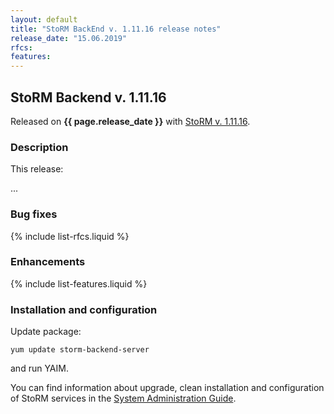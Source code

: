 ```yaml
---
layout: default
title: "StoRM BackEnd v. 1.11.16 release notes"
release_date: "15.06.2019"
rfcs:
features:
---
```


## StoRM Backend v. 1.11.16

Released on **{{ page.release_date }}** with [StoRM v. 1.11.16][release-notes].

### Description

This release:

...

### Bug fixes

{% include list-rfcs.liquid %}

### Enhancements

{% include list-features.liquid %}

### Installation and configuration

Update package:

```
yum update storm-backend-server
```

and run YAIM.

You can find information about upgrade, clean installation and configuration of
StoRM services in the [System Administration Guide][storm-sysadmin-guide].

[release-notes]: {{site.baseurl}}/release-notes/StoRM-v1.11.16.html
[upgrading]: {{site.baseurl}}/documentation/sysadmin-guide/1.11.16/#upgrading
[storm-sysadmin-guide]: {{site.baseurl}}/documentation/sysadmin-guide/1.11.16
